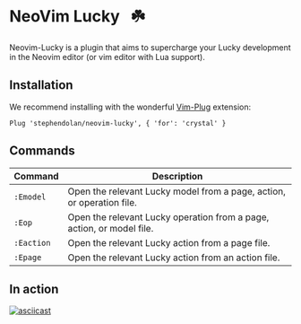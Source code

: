 # NeoVim Lucky &nbsp; ☘️

Neovim-Lucky is a plugin that aims to supercharge your Lucky development in the Neovim editor (or vim editor with Lua support).

## Installation

We recommend installing with the wonderful [Vim-Plug](https://github.com/junegunn/vim-plug) extension:

```vimrc
Plug 'stephendolan/neovim-lucky', { 'for': 'crystal' }
```

## Commands

| Command    | Description                                                           |
| ---------- | --------------------------------------------------------------------- |
| `:Emodel`  | Open the relevant Lucky model from a page, action, or operation file. |
| `:Eop`     | Open the relevant Lucky operation from a page, action, or model file. |
| `:Eaction` | Open the relevant Lucky action from a page file.                      |
| `:Epage`   | Open the relevant Lucky action from an action file.                   |

## In action

[![asciicast](https://asciinema.org/a/wTi4oXZyZDttOj6PHVWNfk8P9.svg)](https://asciinema.org/a/wTi4oXZyZDttOj6PHVWNfk8P9)
